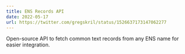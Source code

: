 ```yaml
---
title: ENS Records API
date: 2022-05-17
url: https://twitter.com/gregskril/status/1526637173147062277
---
```


Open-source API to fetch common text records from any ENS name for easier integration.
